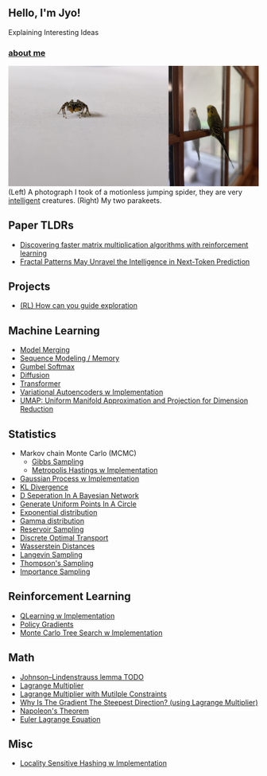 ## Hello, I'm Jyo! 
Explaining Interesting Ideas
### [about me](https://jyopari.github.io/aboutMe)
<img src="imgonline-com-ua-twotoone-McqeirtoVx.jpg" alt="drawing" width="850"/> \
(Left) A photograph I took of a motionless jumping spider, they are very [intelligent](https://www.nationalgeographic.com/news/2016/01/160121-jumping-spiders-animals-science/) creatures. (Right) My two parakeets. 
## Paper TLDRs
+ [Discovering faster matrix multiplication
algorithms with reinforcement learning](https://jyopari.github.io/paper_tldf/Matmul%20algo.pdf)
+ [Fractal Patterns May Unravel the Intelligence in Next-Token Prediction](https://jyopari.github.io/FractalLLMs.html)

## Projects 
+ [(RL) How can you guide exploration](https://jyopari.github.io/guided_exploration)

## Machine Learning
+ [Model Merging](https://jyopari.github.io/Merging.html)
+ [Sequence Modeling / Memory](https://jyopari.github.io/seqmodeling)
+ [Gumbel Softmax](https://jyopari.github.io/gumbel.html)
+ [Diffusion](https://jyopari.github.io/Diffusion)
+ [Transformer](https://jyopari.github.io/Transformer)
+ [Variational Autoencoders w Implementation](https://jyopari.github.io/VAE)
+ [UMAP: Uniform Manifold Approximation and Projection for Dimension Reduction](https://jyopari.github.io/umap)

## Statistics
+ Markov chain Monte Carlo (MCMC)
  - [Gibbs Sampling](https://jyopari.github.io/Gibbs)
  - [Metropolis Hastings  w Implementation](https://jyopari.github.io/MetropolisHastings)
+ [Gaussian Process w Implementation](https://jyopari.github.io/GaussianProcess)
+ [KL Divergence](https://jyopari.github.io/KL)
+ [D Seperation In A Bayesian Network](https://jyopari.github.io/DSeperation)
+ [Generate Uniform Points In A Circle](https://jyopari.github.io/randomCirc)
+ [Exponential distribution](https://jyopari.github.io/exponentialDist)
+ [Gamma distribution](https://jyopari.github.io/Gamma)
+ [Reservoir Sampling](https://jyopari.github.io/reservoir)
+ [Discrete Optimal Transport](https://jyopari.github.io/DiscreteOT.html)
+ [Wasserstein Distances](https://jyopari.github.io/Wasserstein.html)
+ [Langevin Sampling](https://jyopari.github.io/Langevin.html)
+ [Thompson's Sampling](https://jyopari.github.io/thompson.html)
+ [Importance Sampling](https://jyopari.github.io/ImportanceSampling.html)

## Reinforcement Learning
+ [QLearning w Implementation](https://jyopari.github.io/QLearning) 
+ [Policy Gradients](https://jyopari.github.io/Policy)
+ [Monte Carlo Tree Search w Implementation](https://jyopari.github.io/MCTS)

## Math
+ [Johnson–Lindenstrauss lemma TODO]()
+ [Lagrange Multiplier](https://jyopari.github.io/Lagrange)
+ [Lagrange Multiplier with Mutilple Constraints](https://jyopari.github.io/Lagrange2.html)
+ [Why Is The Gradient The Steepest Direction? (using Lagrange Multiplier)](https://jyopari.github.io/Gradient)
+ [Napoleon's Theorem](https://jyopari.github.io/NapoleonTriangle)
+ [Euler Lagrange Equation](https://jyopari.github.io/EulerLagrange)

## Misc
+ [Locality Sensitive Hashing w Implementation](https://jyopari.github.io/LSH)
